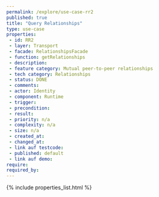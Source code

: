 ```yaml
---
permalink: /explore/use-case-rr2
published: true
title: "Query Relationships"
type: use-case
properties:
 - id: RR2
 - layer: Transport
 - facade: RelationshipsFacade
 - function: getRelationships
 - description: 
 - feature category: Mutual peer-to-peer relationships
 - tech category: Relationships
 - status: DONE
 - comments: 
 - actor: Identity
 - component: Runtime
 - trigger: 
 - precondition: 
 - result: 
 - priority: n/a
 - complexity: n/a
 - size: n/a
 - created_at: 
 - changed_at: 
 - link auf testcode: 
 - published: default
 - link auf demo: 
require:
required_by:
---
```

{% include properties_list.html %}
